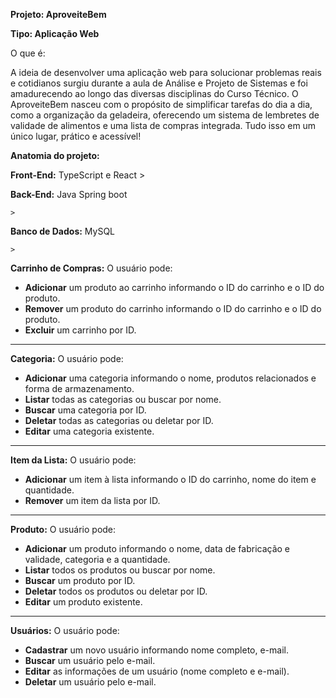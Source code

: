 **Projeto: AproveiteBem** 

**Tipo: Aplicação Web** 

O que é: 

A ideia de desenvolver uma aplicação web para solucionar problemas reais e cotidianos surgiu durante a aula de Análise e Projeto de Sistemas e foi amadurecendo ao longo das diversas disciplinas do Curso Técnico. O AproveiteBem nasceu com o propósito de simplificar tarefas do dia a dia, como a organização da geladeira, oferecendo um sistema de lembretes de validade de alimentos e uma lista de compras integrada. Tudo isso em um único lugar, prático e acessível! 

**Anatomia do projeto:**  

**Front-End:** TypeScript e React 
	>  

**Back-End:** Java Spring boot 

	> 

**Banco de Dados:** MySQL 

	>  

 **Carrinho de Compras:** O usuário pode:  

- **Adicionar** um produto ao carrinho informando o ID do carrinho e o ID do produto.  
- **Remover** um produto do carrinho informando o ID do carrinho e o ID do produto.  
- **Excluir** um carrinho por ID.  

---  

**Categoria:** O usuário pode:  

- **Adicionar** uma categoria informando o nome, produtos relacionados e forma de armazenamento.  
- **Listar** todas as categorias ou buscar por nome.  
- **Buscar** uma categoria por ID.  
- **Deletar** todas as categorias ou deletar por ID.  
- **Editar** uma categoria existente.  

---  

**Item da Lista:** O usuário pode:  

- **Adicionar** um item à lista informando o ID do carrinho, nome do item e quantidade.  
- **Remover** um item da lista por ID.  

---  

**Produto:** O usuário pode:  

- **Adicionar** um produto informando o nome, data de fabricação e validade, categoria e a quantidade.  
- **Listar** todos os produtos ou buscar por nome.  
- **Buscar** um produto por ID.  
- **Deletar** todos os produtos ou deletar por ID.  
- **Editar** um produto existente.  

---  

**Usuários:** O usuário pode:  

- **Cadastrar** um novo usuário informando nome completo, e-mail.
- **Buscar** um usuário pelo e-mail.  
- **Editar** as informações de um usuário (nome completo e e-mail).  
- **Deletar** um usuário pelo e-mail.  
